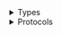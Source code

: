 <details>
<summary>Types</summary>

  - [Iot1ClickProjectsClient](/aws-sdk-swift/reference/0.x/AWSIoT1ClickProjects/Iot1ClickProjectsClient)
  - [Iot1ClickProjectsClient.Iot1ClickProjectsClientConfiguration](/aws-sdk-swift/reference/0.x/AWSIoT1ClickProjects/Iot1ClickProjectsClient.Iot1ClickProjectsClientConfiguration)
  - [Iot1ClickProjectsClientLogHandlerFactory](/aws-sdk-swift/reference/0.x/AWSIoT1ClickProjects/Iot1ClickProjectsClientLogHandlerFactory)
  - [Iot1ClickProjectsClientTypes](/aws-sdk-swift/reference/0.x/AWSIoT1ClickProjects/Iot1ClickProjectsClientTypes)

</details>

<details>
<summary>Protocols</summary>

  - [Iot1ClickProjectsClientProtocol](/aws-sdk-swift/reference/0.x/AWSIoT1ClickProjects/Iot1ClickProjectsClientProtocol)

</details>

